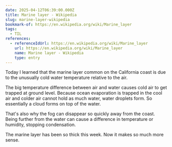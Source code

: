 ```yaml
---
date: 2025-04-12T06:39:00.000Z
title: Marine layer - Wikipedia
slug: marine-layer-wikipedia
bookmark-of: https://en.wikipedia.org/wiki/Marine_layer
tags:
  - TIL
references:
  - referenceIdUrl: https://en.wikipedia.org/wiki/Marine_layer
    url: https://en.wikipedia.org/wiki/Marine_layer
    name: Marine layer - Wikipedia
    type: entry
---
```


Today I learned that the marine layer common on the California coast is due to the unusually cold water temperature relative to the air.

The big temperature difference between air and water causes cold air to get trapped at ground level. Because ocean evaporation is trapped in the cool air and colder air cannot hold as much water, water droplets form. So essentially a cloud forms on top of the water.

That's also why the fog can disappear so quickly away from the coast. Being further from the water can cause a difference in temperature or humidity, stopping condensation.

The marine layer has been so thick this week. Now it makes so much more sense. 

